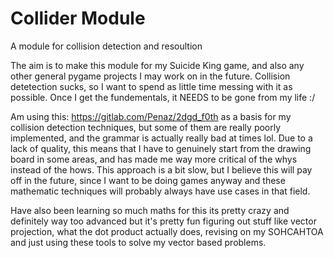 # Collider Module
A module for collision detection and resoultion

The aim is to make this module for my Suicide King game, and also any other general pygame projects I may work on in the future. Collision detetection sucks, so I want to spend as little time messing with it as possible. Once I get the fundementals, it NEEDS to be gone from my life :/

Am using this: https://gitlab.com/Penaz/2dgd_f0th as a basis for my collision detection techniques, but some of them are really poorly implemented, and the grammar is actually really bad at times lol. Due to a lack of quality, this means that I have to genuinely start from the drawing board in some areas, and has made me way more critical of the whys instead of the hows.
This approach is a bit slow, but I believe this will pay off in the future, since I want to be doing games anyway and these mathematic techniques will probably always have use cases in that field.

Have also been learning so much maths for this its pretty crazy and definitely way too advanced but it's pretty fun figuring out stuff like vector projection, what the dot product actually does, revising on my SOHCAHTOA and just using these tools to solve my vector based problems.
